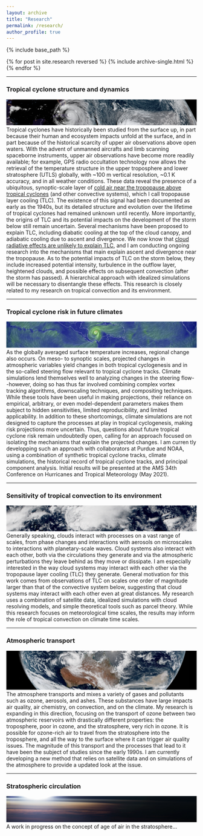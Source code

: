```yaml
---
layout: archive
title: "Research"
permalink: /research/
author_profile: true
---
```


{% include base_path %}

{% for post in site.research reversed %}
  {% include archive-single.html %}
{% endfor %}

---
### Tropical cyclone structure and dynamics
![1](../images/TC2.png)
Tropical cyclones have historically been studied from the surface up, in part because their human and ecosystem impacts unfold at the surface, and in part because of the historical scarcity of upper air observations above open waters.  With the advent of unmanned aircrafts and limb scanning spaceborne instruments, upper air observations have become more readily available; for example, GPS radio occultation technology now allows the retrieval of the temperature structure in the upper troposphere and lower stratosphere (UTLS) globally, with ~100 m vertical resolution, ~0.1 K accuracy, and in all weather conditions. These data reveal the presence of a ubiquitous, synoptic-scale layer of [cold air near the tropopause above tropical cyclones](https://lrivoire.github.io/publication/2016-09-24-evolution) (and other convective systems), which I call tropopause layer cooling (TLC). The existence of this signal had been documented as early as the 1940s, but its detailed structure and evolution over the lifetime of tropical cyclones had remained unknown until recently. More importantly, the origins of TLC and its potential impacts on the development of the storm below still remain uncertain. Several mechanisms have been proposed to explain TLC, including diabatic cooling at the top of the cloud canopy, and adiabatic cooling due to ascent and divergence. We now know that [cloud radiative effects are unlikely to explain TLC](https://lrivoire.github.io/publication/2020-06-18-quantifying), and I am conducting ongoing research into the mechanisms that main explain ascent and divergence near the tropopause. As to the potential impacts of TLC on the storm below, they include increased potential intensity, turbulence in the outflow layer, heightened clouds, and possible effects on subsequent convection (after the storm has passed). A hierarchical approach with idealized simulations will be necessary to disentangle these effects. This research is closely related to my research on tropical convection and its environment.

---

### Tropical cyclone risk in future climates
![ ](../images/TC.png)
As the globally averaged surface temperature increases, regional change also occurs. On meso- to synoptic scales, projected changes in atmospheric variables yield changes in both tropical cyclogenesis and in the so-called steering flow relevant to tropical cyclone tracks. Climate simulations lend themselves well to analyzing changes in the steering flow--however, doing so has thus far involved combining complex vortex tracking algorithms, downscaling techniques, and compositing techniques. While these tools have been useful in making projections, their reliance on empirical, arbitrary, or even model-dependent parameters makes them subject to hidden sensitivities, limited reproducibility, and limited applicability. In addition to these shortcomings, climate simulations are not designed to capture the processes at play in tropical cyclogenesis, making risk projections more uncertain. Thus, questions about future tropical cyclone risk remain undoubtedly open, calling for an approach focused on isolating the mechanisms that explain the projected changes. I am curren tly developping such an approach with collaborators at Purdue and NOAA, using a combination of synthetic tropical cyclone tracks, climate simulations, the historical record of tropical cyclone tracks, and principal component analysis. Initial results will be presented at the AMS 34th Conference on Hurricanes and Tropical Meteorology (May 2021).

---

### Sensitivity of tropical convection to its environment
![ ](../images/convection.png)
Generally speaking, clouds interact with processes on a vast range of scales, from phase changes and interactions with aerosols on microscales to interactions with planetary-scale waves. Cloud systems also interact with each other, both via the circulations they generate and via the atmospheric perturbations they leave behind as they move or dissipate. I am especially interested in the way cloud systems may interact with each other via the tropopause layer cooling (TLC) they generate. General motivation for this work comes from observations of TLC on scales one order of magnitude larger than that of the convective system below, suggesting that cloud systems may interact with each other even at great distances. My research uses a combination of satellite data, idealized simulations with cloud resolving models, and simple theoretical tools such as parcel theory. While this research focuses on meteorological time scales, the results may inform the role of tropical convection on climate time scales.

---

### Atmospheric transport
![ ](../images/transport.png)
The atmosphere transports and mixes a variety of gases and pollutants such as ozone, aerosols, and ashes. These substances have large impacts air quality, air chemistry, on convection, and on the climate. My research is expanding in this direction, focusing on the transport of ozone between two atmospheric reservoirs with drastically different properties: the troposphere, poor in ozone, and the stratosphere, very rich in ozone. It is possible for ozone-rich air to travel from the stratosphere into the troposphere, and all the way to the surface where it can trigger air quality issues. The magnitude of this transport and the processes that lead to it have been the subject of studies since the early 1990s. I am currently developing a new method that relies on satellite data and on simulations of the atmosphere to provide a updated look at the issue.

---

### Stratospheric circulation
![ ](../images/stratosphere.png)
A work in progress on the concept of age of air in the stratosphere...

